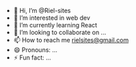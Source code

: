 - 👋 Hi, I’m @Riel-sites
- 👀 I’m interested in web dev
- 🌱 I’m currently learning React
- 💞️ I’m looking to collaborate on ...
- 📫 How to reach me rielsites@gmail.com
- 😄 Pronouns: ...
- ⚡ Fun fact: ...

<!---
Riel-sites/Riel-sites is a ✨ special ✨ repository because its `README.md` (this file) appears on your GitHub profile.
You can click the Preview link to take a look at your changes.
--->
